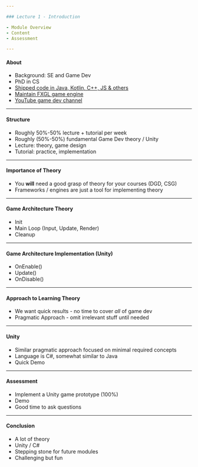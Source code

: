 ```yaml
---

### Lecture 1 - Introduction

- Module Overview
- Content
- Assessment

---
```


#### About

- Background: SE and Game Dev
- PhD in CS
- [Shipped code in Java, Kotlin, C++, JS & others](https://github.com/AlmasB/)
- [Maintain FXGL game engine](https://github.com/AlmasB/FXGL)
- [YouTube game dev channel](https://www.youtube.com/almasb0/videos)

---

#### Structure

- Roughly 50%-50% lecture + tutorial per week
- Roughly (50%-50%) fundamental Game Dev theory / Unity
- Lecture: theory, game design
- Tutorial: practice, implementation

---

#### Importance of Theory

- You **will** need a good grasp of theory for your courses (DGD, CSG)
- Frameworks / engines are just a tool for implementing theory

---

#### Game Architecture Theory

- Init
- Main Loop (Input, Update, Render)
- Cleanup

---

#### Game Architecture Implementation (Unity)

- OnEnable()
- Update()
- OnDisable()

---

#### Approach to Learning Theory

- We want quick results - no time to cover _all_ of game dev
- Pragmatic Approach - omit irrelevant stuff until needed

---

#### Unity

- Similar pragmatic approach focused on minimal required concepts
- Language is C#, somewhat similar to Java
- Quick Demo

---

#### Assessment

- Implement a Unity game prototype (100%)
- Demo
- Good time to ask questions

---

#### Conclusion

- A lot of theory
- Unity / C#
- Stepping stone for future modules
- Challenging but fun

